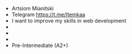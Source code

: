 * Artsiom Mianitski
* Telegram https://t.me/Itemkaa
* I want to improve my skills in web development
* 
* 
* 
* Pre-Intermediate (A2+)